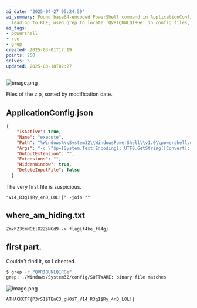 ```yaml
---
ai_date: '2025-04-27 05:24:59'
ai_summary: Found base64-encoded PowerShell command in ApplicationConfig.json, likely
  leading to RCE; used grep to locate 'QVRIQUNLQ1RGe' in config files, revealing flag
ai_tags:
- powershell
- rce
- grep
created: 2025-03-01T17:19
points: 250
solves: 5
updated: 2025-03-18T02:27
---
```


![image.png](https://res.cloudinary.com/kumonochisanaka/image/upload/v1740867597/2025/03/d403118c5aface90d6a1de69ac2d76c0.png)

Files of the zip, sorted by modification date.

## ApplicationConfig.json

```json
{
	"IsActive": true,
	"Name": "execute",
	"Path": "%Windows%\\System32\\WindowsPowerShell\\v1.0\\powershell.exe",
	"Args": "-c \"$p=[System.Text.Encoding]::UTF8.GetString([Convert]::FromBase64String('IlYxNF9SM2cxJFJ5XzRuRF9MMEwhfSIgLWpvaW4gIiI'));Invoke-Expression $p\"",
	"OutputExtension": "",
	"Extensions": "",
	"HiddenWindow": true,
	"DeleteInputFile": false
  }
```

The very first file is suspicious.

```
"V14_R3g1$Ry_4nD_L0L!}" -join ""
```

## where_am_hiding.txt

```
ZmxhZ3tmNGtlX2ZsNGd9 -> flag{f4ke_fl4g}
```

## first part.

Couldn't find it, so I cheated.

```bash
$ grep -r "QVRIQUNLQ1RGe" .
grep: ./Windows/System32/config/SOFTWARE: binary file matches
```

![image.png](https://res.cloudinary.com/kumonochisanaka/image/upload/v1740869753/2025/03/6ade6940d987839111df5f8d903061ce.png)

```flag
ATHACKCTF{P3rS1$TEnC3_gH0$T_V14_R3g1$Ry_4nD_L0L!}
```